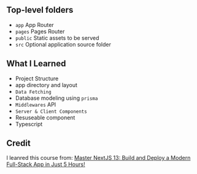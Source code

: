 ## Top-level folders
  - `app`	App Router
  - `pages`	Pages Router
  - `public` Static assets to be served
  - `src` Optional application source folder

## What I Learned
  - Project Structure
  - app directory and layout
  - `Data Fetching` 
  - Database modeling using `prisma`
  - `Middlewares` API
  - `Server & Client Components`
  - Resuseable component
  - Typescript

## Credit
  I leanred this course from: [Master NextJS 13: Build and Deploy a Modern Full-Stack App in Just 5 Hours!](https://www.youtube.com/watch?v=4lUkSgvmTYM&t=14478s)

